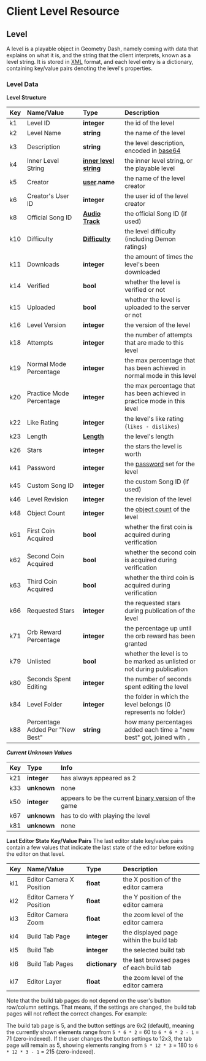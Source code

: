 # Client Level Resource

## Level
A level is a playable object in Geometry Dash, namely coming with data that explains on what it is, and the string that the client interprets, known as a level string. It is stored in [XML](https://en.wikipedia.org/wiki/XML) format, and each level entry is a dictionary, containing key/value pairs denoting the level's properties.

### Level Data
**Level Structure**

| Key | Name/Value                      | Type                                                             | Description                                                                      |
|:----|:--------------------------------|:-----------------------------------------------------------------|:---------------------------------------------------------------------------------|
| k1  | Level ID                        | **integer**                                                      | the id of the level                                                              |
| k2  | Level Name                      | **string**                                                       | the name of the level                                                            |
| k3  | Description                     | **string**                                                       | the level description, encoded in [base64](https://en.wikipedia.org/wiki/Base64) |
| k4  | Inner Level String              | **[inner level string](level-components/inner-level-string.md)** | the inner level string, or the playable level                                    |
| k5  | Creator                         | **[user](./user.md).name**                                       | the name of the level creator                                                    |
| k6  | Creator's User ID               | **integer**                                                      | the user id of the level creator                                                 |
| k8  | Official Song ID                | **[Audio Track](/reference?id=audio-track)**                     | the official Song ID (if used)                                                   |
| k10 | Difficulty                      | **[Difficulty](enumerations.md)**                                | the level difficulty (including Demon ratings)                                   |
| k11 | Downloads                       | **integer**                                                      | the amount of times the level's been downloaded                                  |
| k14 | Verified                        | **bool**                                                         | whether the level is verified or not                                             |
| k15 | Uploaded                        | **bool**                                                         | whether the level is uploaded to the server or not                               |
| k16 | Level Version                   | **integer**                                                      | the version of the level                                                         |
| k18 | Attempts                        | **integer**                                                      | the number of attempts that are made to this level                               |
| k19 | Normal Mode Percentage          | **integer**                                                      | the max percentage that has been achieved in normal mode in this level           |
| k20 | Practice Mode Percentage        | **integer**                                                      | the max percentage that has been achieved in practice mode in this level         |
| k22 | Like Rating                     | **integer**                                                      | the level's like rating (`likes - dislikes`)                                     |
| k23 | Length                          | **[Length](enumerations.md)**                                    | the level's length                                                               |
| k26 | Stars                           | **integer**                                                      | the stars the level is worth                                                     |
| k41 | Password                        | **integer**                                                      | the [password]() <!-- local gamesave password topic link --> set for the level   |
| k45 | Custom Song ID                  | **integer**                                                      | the custom Song ID (if used)                                                     |
| k46 | Level Revision                  | **integer**                                                      | the revision of the level                                                        |
| k48 | Object Count                    | **integer**                                                      | the [object count]() of the level                                                |
| k61 | First Coin Acquired             | **bool**                                                         | whether the first coin is acquired during verification                           |
| k62 | Second Coin Acquired            | **bool**                                                         | whether the second coin is acquired during verification                          |
| k63 | Third Coin Acquired             | **bool**                                                         | whether the third coin is acquired during verification                           |
| k66 | Requested Stars                 | **integer**                                                      | the requested stars during publication of the level                              |
| k71 | Orb Reward Percentage           | **integer**                                                      | the percentage up until the orb reward has been granted                          |
| k79 | Unlisted                        | **bool**                                                         | whether the level is to be marked as unlisted or not during publication          |
| k80 | Seconds Spent Editing           | **integer**                                                      | the number of seconds spent editing the level                                    |
| k84 | Level Folder                    | **integer**                                                      | the folder in which the level belongs (0 represents no folder)                   |
| k88 | Percentage Added Per "New Best" | **string**                                                       | how many percentages added each time a "new best" got, joined with `,`           |

***Current Unknown Values***

| Key | Type        | Info                                                     |
|:----|:------------|:---------------------------------------------------------|
| k21 | **integer** | has always appeared as 2                                 |
| k33 | **unknown** | none                                                     |
| k50 | **integer** | appears to be the current [binary version]() of the game |
| k67 | **unknown** | has to do with playing the level                         |
| k81 | **unknown** | none                                                     |

**Last Editor State Key/Value Pairs**
The last editor state key/value pairs contain a few values that indicate the last state of the editor before exiting the editor on that level.

| Key | Name/Value               | Type           | Description                              |
|:----|:-------------------------|:---------------|:-----------------------------------------|
| kI1 | Editor Camera X Position | **float**      | the X position of the editor camera      |
| kI2 | Editor Camera Y Position | **float**      | the Y position of the editor camera      |
| kI3 | Editor Camera Zoom       | **float**      | the zoom level of the editor camera      |
| kI4 | Build Tab Page           | **integer**    | the displayed page within the build tab  |
| kI5 | Build Tab                | **integer**    | the selected build tab                   |
| kI6 | Build Tab Pages          | **dictionary** | the last browsed pages of each build tab |
| kI7 | Editor Layer             | **float**      | the zoom level of the editor camera      |

Note that the build tab pages do not depend on the user's button row/column settings. That means, if the settings are changed, the build tab pages will not reflect the correct changes. For example:

The build tab page is 5, and the button settings are 6x2 (default), meaning the currently shown elements range from `5 * 6 * 2` = 60 to `6 * 6 * 2 - 1` = 71 (zero-indexed). If the user changes the button settings to 12x3, the tab page will remain as 5, showing elements ranging from `5 * 12 * 3` = 180 to `6 * 12 * 3 - 1` = 215 (zero-indexed).
